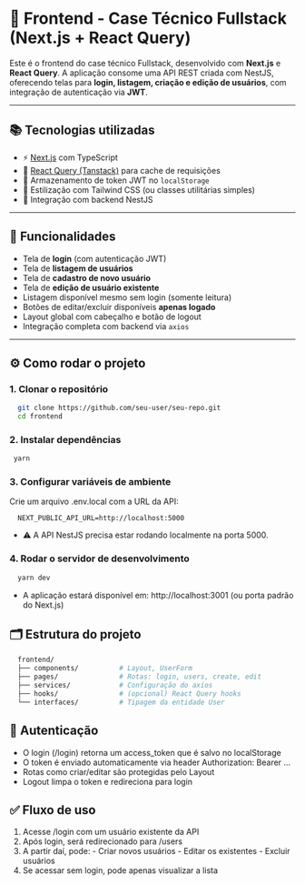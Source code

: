 # 🧠 Frontend - Case Técnico Fullstack (Next.js + React Query)

Este é o frontend do case técnico Fullstack, desenvolvido com **Next.js** e **React Query**. A aplicação consome uma API REST criada com NestJS, oferecendo telas para **login, listagem, criação e edição de usuários**, com integração de autenticação via **JWT**.

---

## 📚 Tecnologias utilizadas

- ⚡ [Next.js](https://nextjs.org/) com TypeScript
- 🔄 [React Query (Tanstack)](https://tanstack.com/query/v4) para cache de requisições
- 🔐 Armazenamento de token JWT no `localStorage`
- 🎨 Estilização com Tailwind CSS (ou classes utilitárias simples)
- 🔗 Integração com backend NestJS

---

## 🧱 Funcionalidades

- Tela de **login** (com autenticação JWT)
- Tela de **listagem de usuários**
- Tela de **cadastro de novo usuário**
- Tela de **edição de usuário existente**
- Listagem disponível mesmo sem login (somente leitura)
- Botões de editar/excluir disponíveis **apenas logado**
- Layout global com cabeçalho e botão de logout
- Integração completa com backend via `axios`

---

## ⚙️ Como rodar o projeto

### 1. Clonar o repositório

```bash
  git clone https://github.com/seu-user/seu-repo.git
  cd frontend
```

### 2. Instalar dependências

```bash
 yarn
```

### 3. Configurar variáveis de ambiente
Crie um arquivo .env.local com a URL da API:

```env
  NEXT_PUBLIC_API_URL=http://localhost:5000
```
 - ⚠️ A API NestJS precisa estar rodando localmente na porta 5000.

### 4. Rodar o servidor de desenvolvimento
```bash
  yarn dev
```
- A aplicação estará disponível em: http://localhost:3001 (ou porta padrão do Next.js)

## 🗂️ Estrutura do projeto
```bash
  frontend/
  ├── components/          # Layout, UserForm
  ├── pages/               # Rotas: login, users, create, edit
  ├── services/            # Configuração do axios
  ├── hooks/               # (opcional) React Query hooks
  └── interfaces/          # Tipagem da entidade User
```

## 🔐 Autenticação
 - O login (/login) retorna um access_token que é salvo no localStorage
 - O token é enviado automaticamente via header Authorization: Bearer ...
 - Rotas como criar/editar são protegidas pelo Layout
 - Logout limpa o token e redireciona para login

## ✅ Fluxo de uso
  1. Acesse /login com um usuário existente da API
  2. Após login, será redirecionado para /users
  3. A partir daí, pode:
    - Criar novos usuários
    - Editar os existentes
    - Excluir usuários
  4. Se acessar sem login, pode apenas visualizar a lista